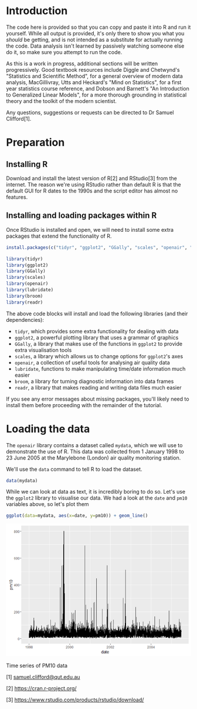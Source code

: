 Introduction
============

The code here is provided so that you can copy and paste it into R and run it yourself. While all output is provided, it's only there to show you what you *should* be getting, and is not intended as a substitute for actually running the code. Data analysis isn't learned by passively watching someone else do it, so make sure you attempt to run the code.

As this is a work in progress, additional sections will be written progressively. Good textbook resources include Diggle and Chetwynd's "Statistics and Scientific Method", for a general overview of modern data analysis, MacGillivray, Utts and Heckard's "Mind on Statistics", for a first year statistics course reference, and Dobson and Barnett's "An Introduction to Generalized Linear Models", for a more thorough grounding in statistical theory and the toolkit of the modern scientist.

Any questions, suggestions or requests can be directed to Dr Samuel Clifford[1].

Preparation
===========

Installing R
------------

Download and install the latest version of R[2] and RStudio[3] from the internet. The reason we're using RStudio rather than default R is that the default GUI for R dates to the 1990s and the script editor has almost no features.

Installing and loading packages within R
----------------------------------------

Once RStudio is installed and open, we will need to install some extra packages that extend the functionality of R.

``` r
install.packages(c("tidyr", "ggplot2", "GGally", "scales", "openair", "lubridate",  "broom", "readr"))
```

``` r
library(tidyr)
library(ggplot2)
library(GGally)
library(scales)
library(openair)
library(lubridate)
library(broom)
library(readr)
```

The above code blocks will install and load the following libraries (and their dependencies):

-   `tidyr`, which provides some extra functionality for dealing with data
-   `ggplot2`, a powerful plotting library that uses a grammar of graphics
-   `GGally`, a library that makes use of the functions in `ggplot2` to provide extra visualisation tools
-   `scales`, a library which allows us to change options for `ggplot2`'s axes
-   `openair`, a collection of useful tools for analysing air quality data
-   `lubridate`, functions to make manipulating time/date information much easier
-   `broom`, a library for turning diagnostic information into data frames
-   `readr`, a library that makes reading and writing data files much easier

If you see any error messages about missing packages, you'll likely need to install them before proceeding with the remainder of the tutorial.

Loading the data
================

The `openair` library contains a dataset called `mydata`, which we will use to demonstrate the use of R. This data was collected from 1 January 1998 to 23 June 2005 at the Marylebone (London) air quality monitoring station.

We'll use the `data` command to tell R to load the dataset.

``` r
data(mydata)
```

While we can look at data as text, it is incredibly boring to do so. Let's use the `ggplot2` library to visualise our data. We had a look at the `date` and `pm10` variables above, so let's plot them

``` r
ggplot(data=mydata, aes(x=date, y=pm10)) + geom_line()
```

<img src="small_files/figure-markdown_github/unnamed-chunk-4-1.png" alt="Time series of PM10 data"  />
<p class="caption">
Time series of PM10 data
</p>

[1] <samuel.clifford@qut.edu.au>

[2] <https://cran.r-project.org/>

[3] <https://www.rstudio.com/products/rstudio/download/>

